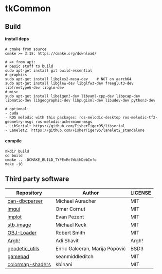 # tkCommon
## Build
#### install deps
```
# cmake from source
cmake >= 3.18: https://cmake.org/download/

# => from apt:
# basic stuff to build
sudo apt-get install git build-essential  
# graphics
sudo apt-get install libgles2-mesa-dev    # NOT on aarch64
sudo apt-get install libglew-dev libglfw3-dev freeglut3-dev libfreetype6-dev libglm-dev
# misc
sudo apt-get install libeigen3-dev libyaml-cpp-dev libpcap-dev libmatio-dev libgeographic-dev libpugixml-dev libudev-dev python3-dev 

# optional: 
- cuda
- ROS melodic with this packages: ros-melodic-desktop ros-melodic-tf2-geometry-msgs ros-melodic-ackermann-msgs
- LibSerial: https://github.com/FisherTiger95/libserial
- Lanelet2: https://github.com/FisherTiger95/lanelet2_standalone
```
#### compile
```
mkdir build
cd build 
cmake .. -DCMAKE_BUILD_TYPE=RelWithDebInfo
make -j8
```

## Third party software
| Repository | Author | LICENSE |
|------------|--------|---------|
|[can-dbcparser](https://github.com/downtimes/can-dbcparser) |Michael Auracher | MIT|
|[imgui](https://github.com/ocornut/imgui)| Omar Cornut | MIT|
|[implot](https://github.com/epezent/implot)| Evan Pezent | MIT|
|[stb_image](https://github.com/nothings/stb)|Michael Keck| MIT|
|[OBJ-Loader](https://github.com/Bly7/OBJ-Loader)|Robert Smith| MIT|
|[Argh!](https://github.com/adishavit/argh)| Adi Shavit| Argh! |
|[geodetic_utils](https://github.com/ethz-asl/geodetic_utils)| Enric Galceran, Marija Popović |BSD3|
|[gamepad](https://github.com/elanthis/gamepad)| seanmiddleditch | MIT|
|[colormap-shaders](https://github.com/kbinani/colormap-shaders)| kbinani | MIT|

